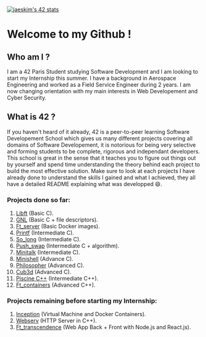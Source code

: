 <!--
**VincentBaron/VincentBaron** is a ✨ _special_ ✨ repository because its `README.md` (this file) appears on your GitHub profile.

Here are some ideas to get you started:

- 🔭 I’m currently working on ...
- 🌱 I’m currently learning ...
- 👯 I’m looking to collaborate on ...
- 🤔 I’m looking for help with ...
- 💬 Ask me about ...
- 📫 How to reach me: ...
- 😄 Pronouns: ...
- ⚡ Fun fact: ...
-->

[![jaeskim's 42 stats](https://badge42.herokuapp.com/api/stats/vbaron)](https://github.com/JaeSeoKim/badge42)

# Welcome to my Github !

## Who am I ?

I am a 42 Paris Student studying Software Development and I am looking to start my Internship this summer. I have a background in Aerospace Engineering and worked as a Field Service Engineer during 2 years. I am now changing orientation with my main interests in Web Developement and Cyber Security.

## What is 42 ?

If you haven't heard of it already, 42 is a peer-to-peer learning Software Developement School which gives us many different projects covering all domains of Software Developement, it is notorious for being very selective and forming students to be complete, rigorous and independant developers. This school is great in the sense that it teaches you to figure out things out by yourself and spend time understanding the theory behind each project to build the most effective solution. Make sure to look at each projects I have already done to understand the skills I gained and what I achieved, they all have a detailed README explaining what was developped :smile:.

### Projects done so far:

1. [Libft](https://github.com/VincentBaron/Libft) (Basic C).
2. [GNL](https://github.com/VincentBaron/GNL) (Basic C + file descriptors).
3. [Ft_server](https://github.com/VincentBaron/Ft_server) (Basic Docker images).
4. [Printf](https://github.com/VincentBaron/Printf) (Intermediate C).
5. [So_long](https://github.com/VincentBaron/So_Long) (Intermediate C).
6. [Push_swap](https://github.com/VincentBaron/push_swap) (Intermediate C + algorithm).
7. [Minitalk](https://github.com/VincentBaron/Minitalk) (Intermediate C).
8. [Minishell](https://github.com/VincentBaron/Minishell) (Advance C).
9. [Philosopher](https://github.com/VincentBaron/Philosophers) (Advanced C).
10. [Cub3d](https://github.com/VincentBaron/Cub3d) (Advanced C).
11. [Piscine C++](https://github.com/VincentBaron/Piscine_CPP) (Intermediate C++).
12. [Ft_containers](https://github.com/VincentBaron/ft_containers) (Advanced C++).

### Projects remaining before starting my Internship:

1. [Inception]() (Virtual Machine and Docker Containers).
2. [Webserv]() (HTTP Server in C++).
3. [Ft_transcendence]() (Web App Back + Front with Node.js and React.js).
